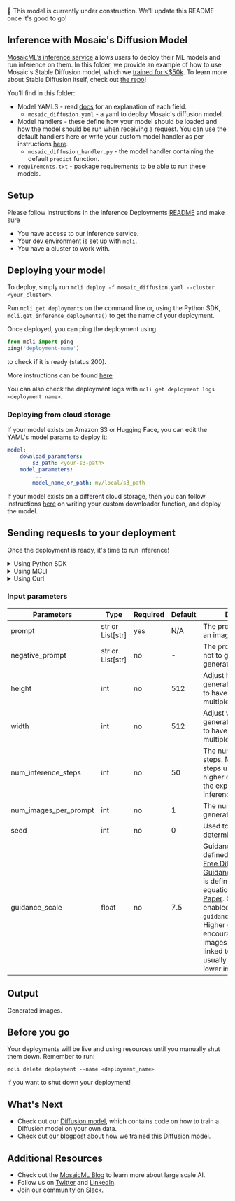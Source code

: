 :construction: This model is currently under construction. We'll update this README once it's good to go!


## Inference with Mosaic's Diffusion Model

[MosaicML’s inference service](https://www.mosaicml.com/blog/inference-launch) allows users to deploy their ML models and run inference on them. In this folder, we provide an example of how to use Mosaic's Stable Diffusion model, which we [trained for <$50k](https://www.mosaicml.com/blog/stable-diffusion-2). To learn more about Stable Diffusion itself, check out [the repo](https://github.com/huggingface/diffusers/tree/main/src/diffusers/pipelines/stable_diffusion)!

You’ll find in this folder:

- Model YAMLS - read [docs](https://docs.mosaicml.com/projects/mcli/en/latest/inference/inference_schema.html) for an explanation of each field.
    - `mosaic_diffusion.yaml` - a yaml to deploy Mosaic's diffusion model.
- Model handlers - these define how your model should be loaded and how the model should be run when receiving a request. You can use the default handlers here or write your custom model handler as per instructions [here](https://docs.mosaicml.com/projects/mcli/en/latest/inference/deployment_features.html#custom-model-handlers).
    - `mosaic_diffusion_handler.py` - the model handler containing the default `predict` function.
- `requirements.txt` - package requirements to be able to run these models.


## Setup

Please follow instructions in the Inference Deployments [README](https://github.com/mosaicml/examples/tree/main/examples/inference-deployments/README.md) and make sure
- You have access to our inference service.
- Your dev environment is set up with `mcli`.
- You have a cluster to work with.

## Deploying your model

To deploy, simply run `mcli deploy -f mosaic_diffusion.yaml --cluster <your_cluster>`.

Run `mcli get deployments` on the command line or, using the Python SDK, `mcli.get_inference_deployments()` to get the name of your deployment.


Once deployed, you can ping the deployment using
```python
from mcli import ping
ping('deployment-name')
```
to check if it is ready (status 200).

More instructions can be found [here](https://docs.mosaicml.com/projects/mcli/en/latest/quick_start/quick_start_inference.html)

You can also check the deployment logs with `mcli get deployment logs <deployment name>`.

### Deploying from cloud storage
If your model exists on Amazon S3 or Hugging Face, you can edit the YAML's model params to deploy it:
```yaml
model:
    download_parameters:
        s3_path: <your-s3-path>
    model_parameters:
        ...
        model_name_or_path: my/local/s3_path
```

If your model exists on a different cloud storage, then you can follow instructions [here](https://docs.mosaicml.com/projects/mcli/en/latest/inference/deployment_features.html#id1) on writing your custom downloader function, and deploy the model.

## Sending requests to your deployment

Once the deployment is ready, it's time to run inference!

<details>
<summary> Using Python SDK </summary>


```python
from mcli import predict

deployment = get_inference_deployment(<deployment-name>)
input = {
    "prompt": "a cute bunny"
}
predict(deployment, input)

```
</details>

<details>
<summary> Using MCLI </summary>

```bash
mcli predict <deployment-name> --input '{"prompt": "a cute bunny"s}'

```
</details>

<details>
<summary> Using Curl </summary>

```bash
curl https://<deployment-name>.inf.hosted-on.mosaicml.hosting/predict \
-H "Authorization: <your_api_key>" \
-d '{"prompt": "a cute bunny"}'
```
</details>


### Input parameters
| Parameters | Type | Required | Default | Description |
| --- | --- | --- | --- | --- |
| prompt | str or List[str] | yes | N/A | The prompt to generate an image for. |
| negative_prompt | str or List[str] | no | - | The prompt or prompts not to guide the image generation |
| height | int | no | 512 | Adjust height of generated images, best to have this value be a multiple of 8 |
| width | int | no | 512 | Adjust width of generated images, best to have this value be a multiple of 8 |
| num_inference_steps | int | no | 50 | The number of denoising steps. More denoising steps usually lead to a higher quality image at the expense of slower inference. |
| num_images_per_prompt | int | no | 1 | The number of images to generate per prompt. |
| seed | int | no | 0 | Used to generate images deterministically. |
| guidance_scale | float | no | 7.5 | Guidance scale as defined in [Classifier-Free Diffusion Guidance](https://arxiv.org/abs/2207.12598).`guidance_scale` is defined as `w` of equation 2. of [Imagen Paper](https://arxiv.org/pdf/2205.11487.pdf). Guidance scale is enabled by setting `guidance_scale > 1`. Higher guidance scale encourages to generate images that are closely linked to the text `prompt`, usually at the expense of lower image quality. |


## Output

Generated images.

## Before you go

Your deployments will be live and using resources until you manually shut them down. Remember to run:
```
mcli delete deployment --name <deployment_name>
```
if you want to shut down your deployment!

## What's Next
 - Check out our [Diffusion model](https://github.com/mosaicml/diffusion), which contains code on how to train a Diffusion model on your own data.
 - Check out [our blogpost](https://www.mosaicml.com/blog/diffusion) about how we trained this Diffusion model.


## Additional Resources
- Check out the [MosaicML Blog](https://www.mosaicml.com/blog) to learn more about large scale AI.
- Follow us on [Twitter](https://twitter.com/mosaicml) and [LinkedIn](https://www.linkedin.com/company/mosaicml).
- Join our community on [Slack](https://mosaicml.me/slack).
